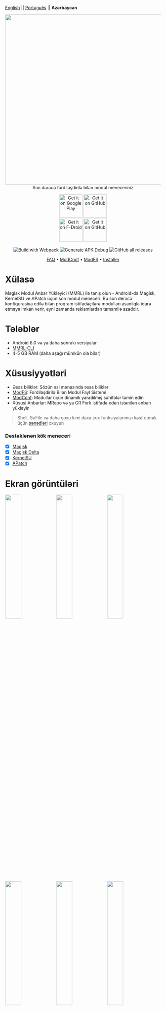 [English](README.md) || [Português](README_PT.md) || **Azərbaycan**

<p align="center">
  <img width="550" height="auto" src="https://mmrl.dergoogler.com/assets/MMRL-Cover.png">
  <br/>Son dərəcə fərdiləşdirilə bilən modul meneceriniz</b>
</p>

<p align="center">
  <span align="center">
    <a href="https://play.google.com/store/apps/details?id=com.dergoogler.mmrl"><img height="75px" alt="Get it on Google Play" src="https://play.google.com/intl/en_us/badges/images/generic/en-play-badge.png"></a>
    <a href="https://github.com/DerGoogler/MMRL/releases"><img height="75px" alt="Get it on GitHub" src="https://dergoogler.com/bl-content/uploads/pages/e5f2cff5950bf12b7ecdcc9a54d0a348/get-it-on-github.png"></a>
  </span>
  <br />
  <span align="center">
    <a href="https://f-droid.org/de/packages/com.dergoogler.mmrl"><img height="75px" alt="Get it on F-Droid" src="https://f-droid.org/badge/get-it-on.png"></a>
    <a href="https://android.izzysoft.de/repo/apk/com.dergoogler.mmrl"><img height="75px" alt="Get it on GitHub" src="https://gitlab.com/IzzyOnDroid/repo/-/raw/master/assets/IzzyOnDroid.png"></a>
  </span>
</p>

<p align="center">
  <a href=""><img src="https://img.shields.io/github/actions/workflow/status/DerGoogler/MMRL/.github%2Fworkflows%2Fwebpack.yml?logo=github&amp;label=Build%20with%20Webpack" alt="Build with Webpack"></a>
  <a href="https://github.com/DerGoogler/MMRL/actions/workflows/build-debug.yml"><img src="https://img.shields.io/github/actions/workflow/status/DerGoogler/MMRL/.github%2Fworkflows%2Fbuild-debug.yml?logo=github&amp;label=Generate%20APK%20Debug" alt="Generate APK Debug"></a>
  <img src="https://img.shields.io/github/downloads/DerGoogler/MMRL/total?label=All%20time%20downloads" alt="GitHub all releases">
</p>

<p align="center">
  <a href="https://github.com/DerGoogler/MMRL/blob/master/docs/faq.md">FAQ</a> • 
  <a href="https://github.com/DerGoogler/MMRL/blob/master/docs/ModConf/README.md">ModConf</a> • 
  <a href="https://github.com/DerGoogler/MMRL/blob/master/docs/ModFS.md">ModFS</a> • 
  <a href="https://github.com/DerGoogler/MMRL/blob/master/docs/Installer/README.md">Installer</a>
</p>

# Xülasə

Magisk Modul Anbar Yükləyici (MMRL) ilə tanış olun - Android-də Magisk, KernelSU ve APatch üçün son modul meneceri. Bu son derəcə konfiqurasiya edilə bilən proqram istifadəçilərə modulları asanlıqla idarə etməyə imkan verir, eyni zamanda reklamlardan tamamilə azaddır.

# Tələblər

- Android 8.0 və ya daha sonrakı versiyalar
- [MMRL-CLI](https://github.com/DerGoogler/MMRL-CLI)
- 4-5 GB RAM (daha aşağı mümkün ola bilər)


# Xüsusiyyətləri

- Əsas biliklər: Sözün əsl mənasında əsas biliklər
- [ModFS](https://github.com/DerGoogler/MMRL/tree/master/docs/ModFS.md): Fərdiləşdirilə Bilən Modul Fayl Sistemi
- [ModConf](https://github.com/DerGoogler/MMRL/blob/master/docs/ModConf/README.md): Modullar üçün dinamik yaradılmış səhifələr təmin edin
- Xüsusi Anbarlar: MRepo və ya GR Fork istifadə edən istənilən anbarı yükləyin

> Shell, SuFile və daha çoxu kimi daxa çox funksiyalarımızı kəşf etmək üçün [sənədləri](https://github.com/DerGoogler/MMRL/tree/master/docs) oxuyun

### Dəstəklənən kök meneceri

- [x] [Magisk](https://github.com/topjohnwu/Magisk)
- [x] [Magisk Delta](https://github.com/HuskyDG/magisk-files)
- [x] [KernelSU](https://github.com/tiann/KernelSU)
- [x] [APatch](https://github.com/bmax121/APatch)

# Ekran görüntüləri

<p>
  <img src="../assets/store_ready/1.png" width="32%" />
  <img src="../assets/store_ready/2.png" width="32%" />
  <img src="../assets/store_ready/3.png" width="32%" />
  <img src="../assets/store_ready/4.png" width="32%" />
  <img src="../assets/store_ready/5.png" width="32%" />
  <img src="../assets/store_ready/6.png" width="32%" />
  <img src="../assets/store_ready/7.png" width="32%" />
</p>

# Kredit və Təşəkkürlər

- [tabler/tabler-icons](https://github.com/tabler/tabler-icons.git)
- [Googlers-Repo/node-native](https://github.com/Googlers-Repo/node-native)
- [topjohnwu/libsu](https://github.com/topjohnwu/libsu)
- [Fox2Code/FoxMagiskModuleManager](https://github.com/Fox2Code/FoxMagiskModuleManager)
- [DerGoogler/dgm-cms](https://github.com/DerGoogler/dgm-cms)
- [Hentai-Web/Core](https://github.com/Hentai-Web/Core)
- [Hentai-Web/Android](https://github.com/Hentai-Web/Android)
